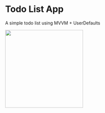 # Todo List App

A simple todo list using MVVM + UserDefaults

<img src="https://user-images.githubusercontent.com/11720000/136725280-2db2d7f4-3688-4e44-9c4a-1fbfaf04d1cd.png" alt="" width="250"/>
